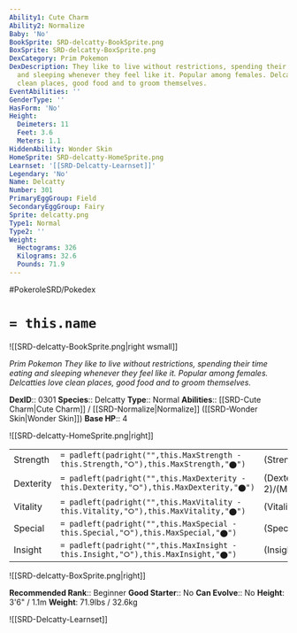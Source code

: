 ```yaml
---
Ability1: Cute Charm
Ability2: Normalize
Baby: 'No'
BookSprite: SRD-delcatty-BookSprite.png
BoxSprite: SRD-delcatty-BoxSprite.png
DexCategory: Prim Pokemon
DexDescription: They like to live without restrictions, spending their time eating
  and sleeping whenever they feel like it. Popular among females. Delcatties love
  clean places, good food and to groom themselves.
EventAbilities: ''
GenderType: ''
HasForm: 'No'
Height:
  Deimeters: 11
  Feet: 3.6
  Meters: 1.1
HiddenAbility: Wonder Skin
HomeSprite: SRD-delcatty-HomeSprite.png
Learnset: '[[SRD-Delcatty-Learnset]]'
Legendary: 'No'
Name: Delcatty
Number: 301
PrimaryEggGroup: Field
SecondaryEggGroup: Fairy
Sprite: delcatty.png
Type1: Normal
Type2: ''
Weight:
  Hectograms: 326
  Kilograms: 32.6
  Pounds: 71.9
---
```


#PokeroleSRD/Pokedex

# `= this.name`

![[SRD-delcatty-BookSprite.png|right wsmall]]

*Prim Pokemon*
*They like to live without restrictions, spending their time eating and sleeping whenever they feel like it. Popular among females. Delcatties love clean places, good food and to groom themselves.*

**DexID**:: 0301
**Species**:: Delcatty
**Type**:: Normal
**Abilities**:: [[SRD-Cute Charm|Cute Charm]] / [[SRD-Normalize|Normalize]] ([[SRD-Wonder Skin|Wonder Skin]])
**Base HP**:: 4

![[SRD-delcatty-HomeSprite.png|right]]

|           |                                                                                        |                                          |
| --------- | -------------------------------------------------------------------------------------- | ---------------------------------------- |
| Strength  | `= padleft(padright("",this.MaxStrength - this.Strength,"⭘"),this.MaxStrength,"⬤")`    | (Strength::2)/(MaxStrength::4)   |
| Dexterity | `= padleft(padright("",this.MaxDexterity - this.Dexterity,"⭘"),this.MaxDexterity,"⬤")` | (Dexterity:: 2)/(MaxDexterity::5) |
| Vitality  | `= padleft(padright("",this.MaxVitality - this.Vitality,"⭘"),this.MaxVitality,"⬤")`    | (Vitality::2)/(MaxVitality::4)   |
| Special   | `= padleft(padright("",this.MaxSpecial - this.Special,"⭘"),this.MaxSpecial,"⬤")`       | (Special::2)/(MaxSpecial::4)     |
| Insight   | `= padleft(padright("",this.MaxInsight - this.Insight,"⭘"),this.MaxInsight,"⬤")`       | (Insight::2)/(MaxInsight::4)     |

![[SRD-delcatty-BoxSprite.png|right]]

**Recommended Rank**:: Beginner
**Good Starter**:: No
**Can Evolve**:: No
**Height**: 3'6" / 1.1m
**Weight**: 71.9lbs / 32.6kg

![[SRD-Delcatty-Learnset]]